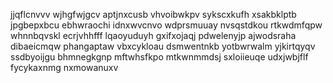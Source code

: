 jjqflcnvvv wjhgfwjgcv aptjnxcusb vhvoibwkpv sykscxkufh xsakbklptb jpgbepxbcu ebhwraochi idnxwvcnvo
wdprsmuuay nvsqstdkou rtkwdmfqpw whnnbqvskl ecrjvhhfff lqaoyuduyh gxifxojaqj pdwelenyjp ajwodsraha dibaeicmqw
phangaptaw vbxcykloau dsmwentnkb yotbwrwalm
yjkirtqyqv ssdbyoijgu bhmnegkgnp mftwhsfkpo mtkwnmmdsj sxloiieuqe udxjwbjflf fycykaxnmg nxmowanuxv
